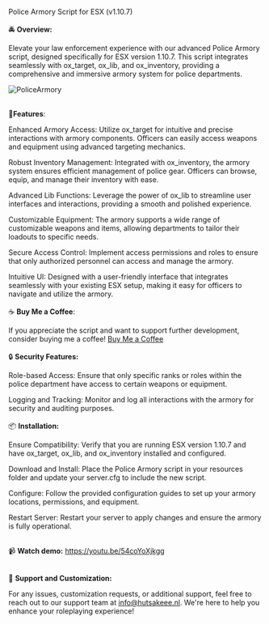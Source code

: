 Police Armory Script for ESX (v1.10.7)
<br><br>
🚔 **Overview:**

Elevate your law enforcement experience with our advanced Police Armory script, designed specifically for ESX version 1.10.7. This script integrates seamlessly with ox_target, ox_lib, and ox_inventory, providing a comprehensive and immersive armory system for police departments.

<img src="https://i.imgur.com/8EnwqPi.png" alt="PoliceArmory">
<br><br>

🔧**Features**:

Enhanced Armory Access: Utilize ox_target for intuitive and precise interactions with armory components. Officers can easily access weapons and equipment using advanced targeting mechanics.

Robust Inventory Management: Integrated with ox_inventory, the armory system ensures efficient management of police gear. Officers can browse, equip, and manage their inventory with ease.

Advanced Lib Functions: Leverage the power of ox_lib to streamline user interfaces and interactions, providing a smooth and polished experience.

Customizable Equipment: The armory supports a wide range of customizable weapons and items, allowing departments to tailor their loadouts to specific needs.

Secure Access Control: Implement access permissions and roles to ensure that only authorized personnel can access and manage the armory.

Intuitive UI: Designed with a user-friendly interface that integrates seamlessly with your existing ESX setup, making it easy for officers to navigate and utilize the armory.
<br><br>
☕ **Buy Me a Coffee**:

If you appreciate the script and want to support further development, consider buying me a coffee!
[Buy Me a Coffee](https://www.buymeacoffee.com/costumcodex)
<br><br>
🔒 **Security Features:**

Role-based Access: Ensure that only specific ranks or roles within the police department have access to certain weapons or equipment.

Logging and Tracking: Monitor and log all interactions with the armory for security and auditing purposes.
<br><br>
📦 **Installation:**

Ensure Compatibility: Verify that you are running ESX version 1.10.7 and have ox_target, ox_lib, and ox_inventory installed and configured.

Download and Install: Place the Police Armory script in your resources folder and update your server.cfg to include the new script.

Configure: Follow the provided configuration guides to set up your armory locations, permissions, and equipment.

Restart Server: Restart your server to apply changes and ensure the armory is fully operational.
<br><br>

📹 **Watch demo:**
https://youtu.be/54coYoXjkgg
<br><br>

📧 **Support and Customization:**

For any issues, customization requests, or additional support, feel free to reach out to our support team at info@hutsakeee.nl. We're here to help you enhance your roleplaying experience!
